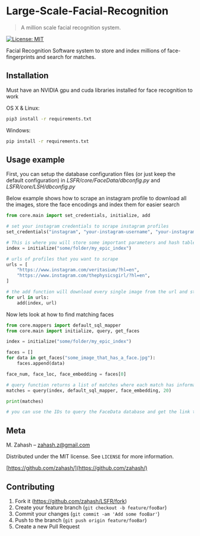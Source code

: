 # Large-Scale-Facial-Recognition

> A million scale facial recognition system.

[![License: MIT](https://img.shields.io/badge/License-MIT-yellow.svg)](https://opensource.org/licenses/MIT)

Facial Recognition Software system to store and index millions of face-fingerprints and search for matches.

## Installation

Must have an NVIDIA gpu and cuda libraries installed for face recognition to work

OS X & Linux:

```sh
pip3 install -r requirements.txt
```

Windows:

```sh
pip install -r requirements.txt
```

## Usage example

First, you can setup the database configuration files (or just keep the default configuration) in _LSFR/core/FaceData/dbconfig.py_ and _LSFR/core/LSH/dbconfig.py_

Below example shows how to scrape an instagram profile to download all the images, store the face encodings and index them for easier search

```Python
from core.main import set_credentials, initialize, add

# set your instagram credentials to scrape instagram profiles
set_credentials("instagram", "your-instagram-username", "your-instagram-password")

# This is where you will store some important parameters and hash tables. NEVER LOSE THIS FOLDER
index = initialize("some/folder/my_epic_index")

# urls of profiles that you want to scrape
urls = [
    "https://www.instagram.com/veritasium/?hl=en",
    "https://www.instagram.com/thephysicsgirl/?hl=en",
]

# the add function will download every single image from the url and stores the face embeddings. If you run the add function on the same url again, then it will pickup where it left off (scrape any new images that were added after a while)
for url in urls:
    add(index, url)
```

Now lets look at how to find matching faces

```Python
from core.mappers import default_sql_mapper
from core.main import initialize, query, get_faces

index = initialize("some/folder/my_epic_index")

faces = []
for data in get_faces("some_image_that_has_a_face.jpg"):
    faces.append(data)

face_num, face_loc, face_embedding = faces[0]

# query function returns a list of matches where each match has information on the ID of face stored in database and the euclidean distance of the given face and the matched face (low distance = better match)
matches = query(index, default_sql_mapper, face_embedding, 20)

print(matches)

# you can use the IDs to query the FaceData database and get the link to the original post
```

## Meta

M. Zahash – zahash.z@gmail.com

Distributed under the MIT license. See `LICENSE` for more information.

[https://github.com/zahash/](https://github.com/zahash/)

## Contributing

1. Fork it (<https://github.com/zahash/LSFR/fork>)
2. Create your feature branch (`git checkout -b feature/fooBar`)
3. Commit your changes (`git commit -am 'Add some fooBar'`)
4. Push to the branch (`git push origin feature/fooBar`)
5. Create a new Pull Request
